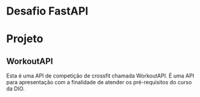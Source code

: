 # Desafio FastAPI

# Projeto
## WorkoutAPI

Esta é uma API de competição de crossfit chamada WorkoutAPI. É uma API para apresentação com a finalidade de atender os pré-requisitos do curso da DIO.
